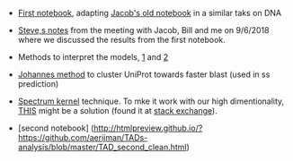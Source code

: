 * [First notebook](https://htmlpreview.github.io/?https://github.com/aerijman/Transcriptional-Activation-Domains/blob/gh-pages/TADs_primer.html), adapting [Jacob's old notebook](https://noble.gs.washington.edu/~jmschr/CRISPRi/CRISPR-Cas9%20Prediction.html) in a similar taks on DNA

* [Steve,s notes](https://github.com/aerijman/Transcriptional-Activation-Domains/blob/gh-pages/9_6_18%20Nobel%20meeting.pdf) from the meeting with Jacob, Bill and me on 9/6/2018 where we discussed the results from the first notebook.

* Methods to interpret the models, [1](http://papers.nips.cc/paper/7062-a-unified-approach-to-interpreting-model-predictions.pdf) and [2](https://arxiv.org/pdf/1703.01365.pdf)

* [Johannes method](https://uniclust.mmseqs.com) to cluster UniProt towards faster blast (used in ss prediction)
* [Spectrum kernel](http://psb.stanford.edu/psb-online/proceedings/psb02/leslie.pdf) technique. To mke it work with our high dimentionality, [THIS](http://citeseerx.ist.psu.edu/viewdoc/download?doi=10.1.1.144.9009&rep=rep1&type=pdf) might be a solution (found it at [stack exchange](https://datascience.stackexchange.com/questions/989/svm-using-scikit-learn-runs-endlessly-and-never-completes-execution)).  

* [second notebook] (http://htmlpreview.github.io/?https://github.com/aerijman/TADs-analysis/blob/master/TAD_second_clean.html)
